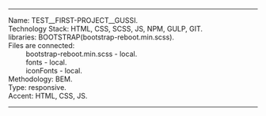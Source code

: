 ___
Name: TEST__FIRST-PROJECT__GUSSI.                               
Technology Stack: HTML, CSS, SCSS, JS, NPM, GULP, GIT.  
libraries: BOOTSTRAP(bootstrap-reboot.min.scss).  
Files are connected:   
&nbsp;&nbsp;&nbsp;&nbsp;&nbsp;&nbsp;&nbsp;&nbsp;&nbsp;bootstrap-reboot.min.scss - local.   
&nbsp;&nbsp;&nbsp;&nbsp;&nbsp;&nbsp;&nbsp;&nbsp;&nbsp;fonts - local.   
&nbsp;&nbsp;&nbsp;&nbsp;&nbsp;&nbsp;&nbsp;&nbsp;&nbsp;iconFonts - local.   
Methodology: BEM.  
Type: responsive.   
Accent: HTML, CSS, JS.    
___
